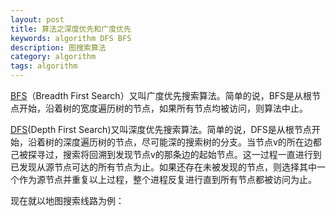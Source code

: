 ```yaml
---
layout: post
title: 算法之深度优先和广度优先
keywords: algorithm DFS BFS
description: 图搜索算法
category: algorithm
tags: algorithm
---
```


[BFS](https://zh.wikipedia.org/wiki/广度优先搜索)（Breadth First Search）又叫广度优先搜索算法。简单的说，BFS是从根节点开始，沿着树的宽度遍历树的节点，如果所有节点均被访问，则算法中止。

[DFS](https://zh.wikipedia.org/wiki/深度优先搜索)(Depth First Search)又叫深度优先搜索算法。简单的说，DFS是从根节点开始，沿着树的深度遍历树的节点，尽可能深的搜索树的分支。当节点v的所在边都己被探寻过，搜索将回溯到发现节点v的那条边的起始节点。这一过程一直进行到已发现从源节点可达的所有节点为止。如果还存在未被发现的节点，则选择其中一个作为源节点并重复以上过程，整个进程反复进行直到所有节点都被访问为止。

现在就以地图搜索线路为例：

```python

```



